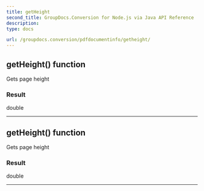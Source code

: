 ```yaml
---
title: getHeight
second_title: GroupDocs.Conversion for Node.js via Java API Reference
description: 
type: docs

url: /groupdocs.conversion/pdfdocumentinfo/getheight/
---
```


## getHeight()  function
Gets page height

### Result
double


---


## getHeight()  function
Gets page height

### Result
double


---


